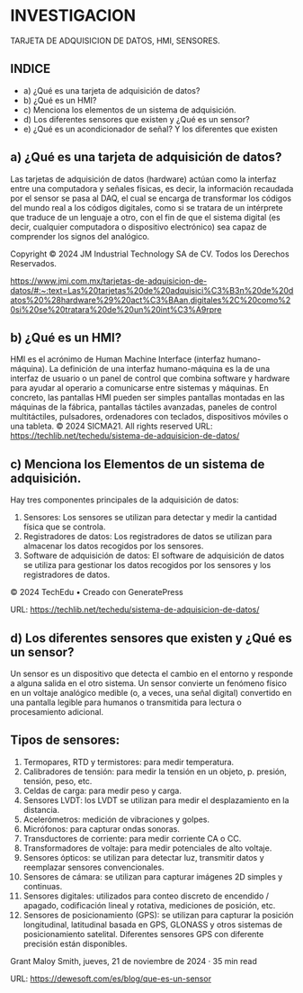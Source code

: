 # INVESTIGACION 
TARJETA DE ADQUISICION DE DATOS, HMI, SENSORES.
## INDICE
- a)	¿Qué es una tarjeta de adquisición de datos?
- b)	¿Qué es un HMI?
- c)	Menciona los elementos de un sistema de adquisición.
- d)	Los diferentes sensores que existen y ¿Qué es un sensor?
- e)	¿Qué es un acondicionador de señal?  Y los diferentes que existen

  
## a)	¿Qué es una tarjeta de adquisición de datos?

Las tarjetas de adquisición de datos (hardware) actúan como la interfaz entre una computadora y señales físicas, es decir, la información recaudada por el sensor se pasa al DAQ, el cual se encarga de transformar los códigos del mundo real a los códigos digitales, como si se tratara de un intérprete que traduce de un lenguaje a otro, con el fin de que el sistema digital (es decir, cualquier computadora o dispositivo electrónico) sea capaz de comprender los signos del analógico.

Copyright © 2024 JM Industrial Technology SA de CV. Todos los Derechos Reservados.

https://www.jmi.com.mx/tarjetas-de-adquisicion-de-datos/#:~:text=Las%20tarjetas%20de%20adquisici%C3%B3n%20de%20datos%20%28hardware%29%20act%C3%BAan,digitales%2C%20como%20si%20se%20tratara%20de%20un%20int%C3%A9rpre

## b)	¿Qué es un HMI?

HMI es el acrónimo de Human Machine Interface (interfaz humano-máquina). La definición de una interfaz humano-máquina es la de una interfaz de usuario o un panel de control que combina software y hardware para ayudar al operario a comunicarse entre sistemas y máquinas.
En concreto, las pantallas HMI pueden ser simples pantallas montadas en las máquinas de la fábrica, pantallas táctiles avanzadas, paneles de control multitáctiles, pulsadores, ordenadores con teclados, dispositivos móviles o una tableta.
© 2024 SICMA21. All rights reserved
URL: https://techlib.net/techedu/sistema-de-adquisicion-de-datos/


## c)	Menciona los Elementos de un sistema de adquisición.

Hay tres componentes principales de la adquisición de datos:
1. Sensores: Los sensores se utilizan para detectar y medir la cantidad física que se controla.
2. Registradores de datos: Los registradores de datos se utilizan para almacenar los datos recogidos por los sensores.
3. Software de adquisición de datos: El software de adquisición de datos se utiliza para gestionar los datos recogidos por los sensores y los registradores de datos.

© 2024 TechEdu • Creado con GeneratePress

URL: https://techlib.net/techedu/sistema-de-adquisicion-de-datos/


## d)	Los diferentes sensores que existen y ¿Qué es un sensor?


Un sensor es un dispositivo que detecta el cambio en el entorno y responde a alguna salida en el otro sistema. Un sensor convierte un fenómeno físico en un voltaje analógico medible (o, a veces, una señal digital) convertido en una pantalla legible para humanos o transmitida para lectura o procesamiento adicional.

## Tipos de sensores:

1. Termopares, RTD y termistores: para medir temperatura.
2. Calibradores de tensión: para medir la tensión en un objeto, p. presión, tensión, peso, etc.
3. Celdas de carga: para medir peso y carga.
4. Sensores LVDT: los LVDT se utilizan para medir el desplazamiento en la distancia.
5. Acelerómetros: medición de vibraciones y golpes.
6. Micrófonos: para capturar ondas sonoras.
7. Transductores de corriente: para medir corriente CA o CC.
8. Transformadores de voltaje: para medir potenciales de alto voltaje.
9. Sensores ópticos: se utilizan para detectar luz, transmitir datos y reemplazar sensores convencionales.
10. Sensores de cámara: se utilizan para capturar imágenes 2D simples y continuas.
11. Sensores digitales: utilizados para conteo discreto de encendido / apagado, codificación lineal y rotativa, mediciones de posición, etc.
12. Sensores de posicionamiento (GPS): se utilizan para capturar la posición longitudinal, latitudinal basada en GPS, GLONASS y otros sistemas de posicionamiento satelital. Diferentes sensores GPS con diferente precisión están disponibles.



Grant Maloy Smith, jueves, 21 de noviembre de 2024 · 35 min read

URL: https://dewesoft.com/es/blog/que-es-un-sensor

